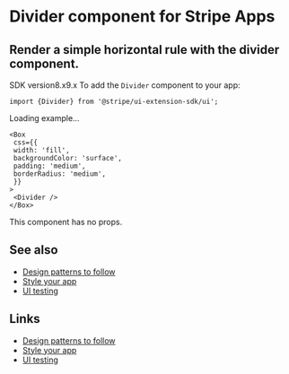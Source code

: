# Divider component for Stripe Apps

## Render a simple horizontal rule with the divider component.

SDK version8.x9.x
To add the `Divider` component to your app:

```
import {Divider} from '@stripe/ui-extension-sdk/ui';
```

Loading example...
```
<Box
 css={{
 width: 'fill',
 backgroundColor: 'surface',
 padding: 'medium',
 borderRadius: 'medium',
 }}
>
 <Divider />
</Box>
```

This component has no props.

## See also

- [Design patterns to follow](https://docs.stripe.com/stripe-apps/patterns)
- [Style your app](https://docs.stripe.com/stripe-apps/style)
- [UI testing](https://docs.stripe.com/stripe-apps/ui-testing)

## Links

- [Design patterns to follow](https://docs.stripe.com/stripe-apps/patterns)
- [Style your app](https://docs.stripe.com/stripe-apps/style)
- [UI testing](https://docs.stripe.com/stripe-apps/ui-testing)